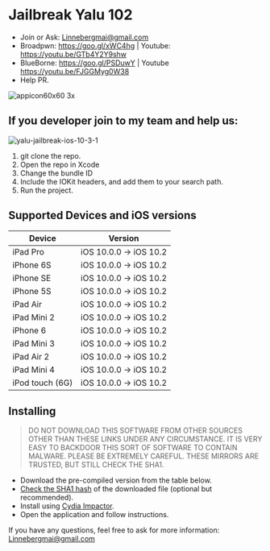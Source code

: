 # Jailbreak Yalu 102 

- Join or Ask: Linnebergmai@gmail.com
- Broadpwn: https://goo.gl/xWC4hg    | Youtube: https://youtu.be/GTb4Y2Y9shw
- BlueBorne: https://goo.gl/PSDuwY   | Youtube https://youtu.be/FJGGMyg0W38
- Help PR.

![appicon60x60 3x](https://user-images.githubusercontent.com/29992468/30249765-83a67cf2-964b-11e7-82b9-50dcaa4c4daf.png)
## If you developer join to my team and help us: 
![yalu-jailbreak-ios-10-3-1](https://user-images.githubusercontent.com/29992468/30249806-39cf1cbe-964c-11e7-86ad-6e11bdc18adc.png)
1. git clone the repo.
2. Open the repo in Xcode
3. Change the bundle ID
4. Include the IOKit headers, and add them to your search path.
5. Run the project.

## Supported Devices and iOS versions

| Device | Version |
|---------|----------|
| iPad Pro  | iOS 10.0.0 -> iOS 10.2 |
| iPhone 6S  | iOS 10.0.0 -> iOS 10.2 |
| iPhone SE  | iOS 10.0.0 -> iOS 10.2 |
| iPhone 5S  | iOS 10.0.0 -> iOS 10.2 |
| iPad Air| iOS 10.0.0 -> iOS 10.2 |
| iPad Mini 2| iOS 10.0.0 -> iOS 10.2 |
| iPhone 6  | iOS 10.0.0 -> iOS 10.2 |
| iPad Mini 3| iOS 10.0.0 -> iOS 10.2 |
| iPad Air 2| iOS 10.0.0 -> iOS 10.2 |
| iPad Mini 4 | iOS 10.0.0 -> iOS 10.2 |
| iPod touch (6G)  | iOS 10.0.0 -> iOS 10.2 |

## Installing

> DO NOT DOWNLOAD THIS SOFTWARE FROM OTHER SOURCES OTHER THAN THESE LINKS UNDER ANY CIRCUMSTANCE. IT IS VERY EASY TO BACKDOOR THIS SORT OF SOFTWARE TO CONTAIN MALWARE. PLEASE BE EXTREMELY CAREFUL. THESE MIRRORS ARE TRUSTED, BUT STILL CHECK THE SHA1.

* Download the pre-compiled version from the table below.
* [Check the SHA1 hash](http://onlinemd5.com) of the downloaded file (optional but recommended).
* Install using [Cydia Impactor](http://www.cydiaimpactor.com/).
* Open the application and follow instructions.

If you have any questions, feel free to ask for more information: Linnebergmai@gmail.com
